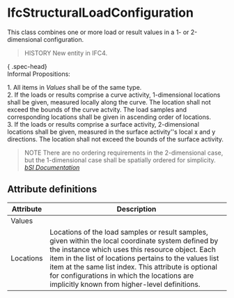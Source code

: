 IfcStructuralLoadConfiguration
==============================
This class combines one or more load or result values in a 1- or 2-dimensional
configuration.  
  
> HISTORY  New entity in IFC4.  
  
{ .spec-head}  
Informal Propositions:  
  
1\. All items in _Values_ shall be of the same type.  
2\. If the loads or results comprise a curve activity, 1-dimensional locations
shall be given, measured locally along the curve. The location shall not
exceed the bounds of the curve actvity. The load samples and corresponding
locations shall be given in ascending order of locations.  
3\. If the loads or results comprise a surface activity, 2-dimensional
locations shall be given, measured in the surface activity''s local x and y
directions. The location shall not exceed the bounds of the surface activity.  
  
> NOTE  There are no ordering requirements in the 2-dimensional case, but the
> 1-dimensional case shall be spatially ordered for simplicity.  
[ _bSI
Documentation_](https://standards.buildingsmart.org/IFC/DEV/IFC4_2/FINAL/HTML/schema/ifcstructuralloadresource/lexical/ifcstructuralloadconfiguration.htm)


Attribute definitions
---------------------
| Attribute   | Description                                                                                                                                                                                                                                                                                                                                                             |
|-------------|-------------------------------------------------------------------------------------------------------------------------------------------------------------------------------------------------------------------------------------------------------------------------------------------------------------------------------------------------------------------------|
| Values      |                                                                                                                                                                                                                                                                                                                                                                         |
| Locations   | Locations of the load samples or result samples, given within the local coordinate system defined by the instance which uses this resource object. Each item in the list of locations pertains to the values list item at the same list index. This attribute is optional for configurations in which the locations are implicitly known from higher-level definitions. |

